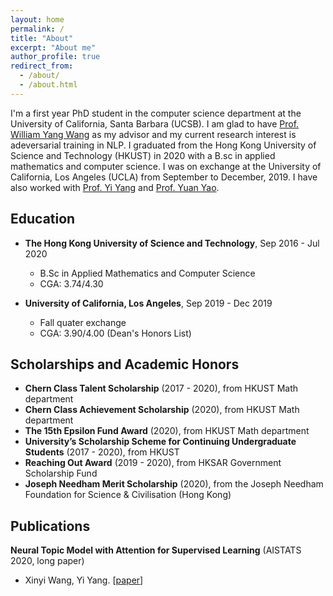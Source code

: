 ```yaml
---
layout: home
permalink: /
title: "About"
excerpt: "About me"
author_profile: true
redirect_from: 
  - /about/
  - /about.html
---
```


I'm a first year PhD student in the computer science department at the University of California, Santa Barbara (UCSB). I am glad to have [Prof. William Yang Wang](https://sites.cs.ucsb.edu/~william/index.html ) as my advisor and my current research interest is adeversarial training in NLP. I graduated from the Hong Kong University of Science and Technology (HKUST) in 2020 with a B.sc in applied mathematics and computer science. I was on exchange at the University of California, Los Angeles (UCLA) from September to December, 2019. I have also worked with [Prof. Yi Yang](http://yya518.github.io/) and [Prof. Yuan Yao](https://yao-lab.github.io/). 
<!-- \[[CV](/pdf/Resume.pdf)\]  -->

## Education 

* **The Hong Kong University of Science and Technology**, Sep 2016 - Jul 2020
  * B.Sc in Applied Mathematics and Computer Science
  * CGA: 3.74/4.30 
  <!-- \[[transcript](/pdf/HKUST_transcript.pdf)\] -->
  <!-- * Capstone Project Supervisor: Prof. Yuan, Yao  -->

* **University of California, Los Angeles**, Sep 2019 - Dec 2019
  * Fall quater exchange
  * CGA: 3.90/4.00 (Dean's Honors List) 
  <!-- \[[transcript](/pdf/UCLA_transcript.pdf)\] -->

## Scholarships and Academic Honors

* **Chern Class Talent Scholarship** (2017 - 2020), from HKUST Math department
* **Chern Class Achievement Scholarship** (2020), from HKUST Math department
* **The 15th Epsilon Fund Award** (2020), from HKUST Math department
* **University’s Scholarship Scheme for Continuing Undergraduate Students** (2017 - 2020), from HKUST
* **Reaching Out Award** (2019 - 2020), from HKSAR Government Scholarship Fund
* **Joseph Needham Merit Scholarship** (2020), from the Joseph Needham Foundation for Science & Civilisation (Hong Kong) 

## Publications

**Neural Topic Model with Attention for Supervised Learning** (AISTATS 2020, long paper)
* Xinyi Wang, Yi Yang. 
\[[paper](http://proceedings.mlr.press/v108/wang20c.html)\]
